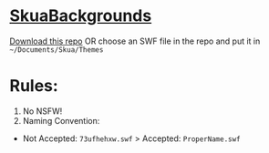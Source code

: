 # [SkuaBackgrounds](https://github.com/SharpTheNightmare/SkuaBackgrounds)

[Download this repo](https://github.com/SharpTheNightmare/SkuaBackgrounds/archive/refs/heads/main.zip) OR choose an SWF file in the repo and put it in `~/Documents/Skua/Themes`
# Rules:
1. No NSFW!
2. Naming Convention: 
 - Not Accepted: `73ufhehxw.swf` > Accepted: `ProperName.swf`
